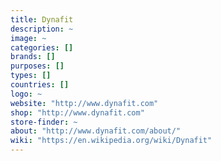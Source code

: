 ```yaml
---
title: Dynafit
description: ~
image: ~
categories: []
brands: []
purposes: []
types: []
countries: []
logo: ~
website: "http://www.dynafit.com"
shop: "http://www.dynafit.com"
store-finder: ~
about: "http://www.dynafit.com/about/"
wiki: "https://en.wikipedia.org/wiki/Dynafit"
---
```

